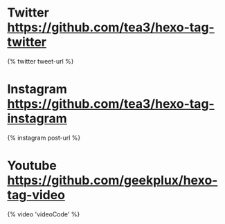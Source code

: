 # Twitter https://github.com/tea3/hexo-tag-twitter

{% twitter tweet-url %}

# Instagram https://github.com/tea3/hexo-tag-instagram

{% instagram post-url %}

# Youtube https://github.com/geekplux/hexo-tag-video

{% video 'videoCode' %}
